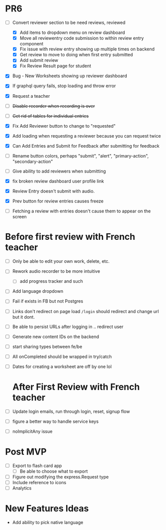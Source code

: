 # PR6

- [ ] Convert reviewer section to be need reviews, reviewed
    - [x] Add items to dropdown menu on review dashboard
    - [x] Move all reviewentry code submission to within review entry component
    - [x] Fix issue with review entry showing up multiple times on backend
    - [x] Get review to move to doing when first entry submitted
    - [x] Add submit review
    - [x] Fix Review Result page for student
- [x] Bug - New Worksheets showing up reviewer dashboard
- [x] If graphql query fails, stop loading and throw error
- [x] Request a teacher
- [ ] ~~Disable recorder when recording is over~~
- [ ] ~~Get rid of tables for individual entries~~
- [x] Fix Add Reviewer button to change to "requested"
- [x] Add loading when requesting a reviewer because you can request twice
- [x] Can Add Entries and Submit for Feedback after submitting for feedback
- [ ] Rename button colors, perhaps "submit", "alert", "primary-action", "secondary-action"
- [ ] Give ability to add reviewers when submitting
- [x] fix broken review dashboard user profile link
- [x] Review Entry doesn't submit with audio. 
- [x] Prev button for review entries causes freeze
- [ ] Fetching a review with entries doesn't cause them to appear on the screen


# Before first review with French teacher
- [ ] Only be able to edit your own work, delete, etc.
- [ ] Rework audio recorder to be more intuitive
    - [ ] add progress tracker and such
- [ ] Add language dropdown
- [ ] Fail if exists in FB but not Postgres
- [ ] Links don't redirect on page load `/login` should redirect and change url but it dont.
- [ ] Be able to persist URLs after logging in .. redirect user
- [ ] Generate new content IDs on the backend
- [ ] start sharing types between fe/be
- [ ] All onCompleted should be wrapped in try/catch
- [ ] Dates for creating a worksheet are off by one lol
  # After First Review with French teacher

- [ ] Update login emails, run through login, reset, signup flow
- [ ] figure a better way to handle service keys
- [ ] noImplicitAny issue
# Post MVP
- [ ] Export to flash card app
    - [ ] Be able to choose what to export
- [ ] Figure out modifying the express.Request type
- [ ] Include reference to icons
- [ ] Analytics
# New Features Ideas

- Add ability to pick native language

